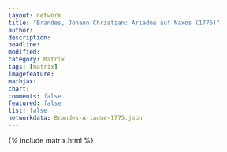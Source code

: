 ```yaml
---
layout: network
title: "Brandes, Johann Christian: Ariadne auf Naxos (1775)"
author:
description:
headline:
modified:
category: Matrix
tags: [matrix]
imagefeature: 
mathjax: 
chart: 
comments: false
featured: false
list: false
networkdata: Brandes-Ariadne-1775.json
---
```

{% include matrix.html %}

